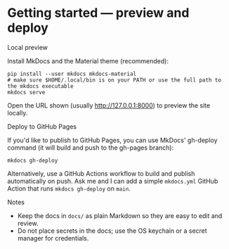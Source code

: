 # Getting started — preview and deploy

Local preview

Install MkDocs and the Material theme (recommended):

```fish
pip install --user mkdocs mkdocs-material
# make sure $HOME/.local/bin is on your PATH or use the full path to the mkdocs executable
mkdocs serve
```

Open the URL shown (usually http://127.0.0.1:8000) to preview the site locally.

Deploy to GitHub Pages

If you'd like to publish to GitHub Pages, you can use MkDocs' gh-deploy command (it will build and push to the gh-pages branch):

```fish
mkdocs gh-deploy
```

Alternatively, use a GitHub Actions workflow to build and publish automatically on push. Ask me and I can add a simple `mkdocs.yml` GitHub Action that runs `mkdocs gh-deploy` on `main`.

Notes

- Keep the docs in `docs/` as plain Markdown so they are easy to edit and review.
- Do not place secrets in the docs; use the OS keychain or a secret manager for credentials.
